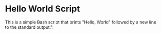 # Hello World Script

This is a simple Bash script that prints "Hello, World" followed by a new line to the standard output.":
